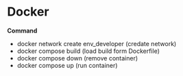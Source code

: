# Docker
**Command**
- docker network create env_developer (credate network)
- docker compose build (load build form Dockerfile)
- docker compose down (remove container)
- docker compose up (run container)